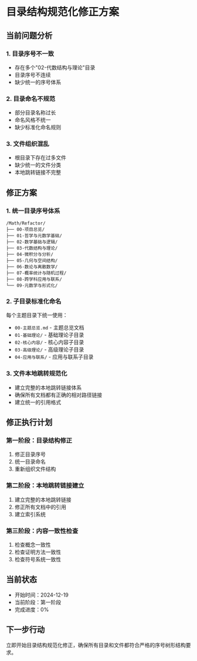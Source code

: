 # 目录结构规范化修正方案

## 当前问题分析

### 1. 目录序号不一致

- 存在多个"02-代数结构与理论"目录
- 目录序号不连续
- 缺少统一的序号体系

### 2. 目录命名不规范

- 部分目录名称过长
- 命名风格不统一
- 缺少标准化命名规则

### 3. 文件组织混乱

- 根目录下存在过多文件
- 缺少统一的文件分类
- 本地跳转链接不完整

## 修正方案

### 1. 统一目录序号体系

```text
/Math/Refactor/
├── 00-项目总览/
├── 01-哲学与元数学基础/
├── 02-数学基础与逻辑/
├── 03-代数结构与理论/
├── 04-微积分与分析/
├── 05-几何与空间结构/
├── 06-数论与离散数学/
├── 07-概率统计与随机过程/
├── 08-跨学科应用与联系/
└── 09-元数学与形式化/
```

### 2. 子目录标准化命名

每个主题目录下统一使用：

- `00-主题总览.md` - 主题总览文档
- `01-基础理论/` - 基础理论子目录
- `02-核心内容/` - 核心内容子目录
- `03-高级理论/` - 高级理论子目录
- `04-应用与联系/` - 应用与联系子目录

### 3. 文件本地跳转规范化

- 建立完整的本地跳转链接体系
- 确保所有文档都有正确的相对路径链接
- 建立统一的引用格式

## 修正执行计划

### 第一阶段：目录结构修正

1. 修正目录序号
2. 统一目录命名
3. 重新组织文件结构

### 第二阶段：本地跳转链接建立

1. 建立完整的本地跳转链接
2. 修正所有文档中的引用
3. 建立索引系统

### 第三阶段：内容一致性检查

1. 检查概念一致性
2. 检查证明方法一致性
3. 检查符号系统一致性

## 当前状态

- 开始时间：2024-12-19
- 当前阶段：第一阶段
- 完成进度：0%

## 下一步行动

立即开始目录结构规范化修正，确保所有目录和文件都符合严格的序号树形结构要求。
